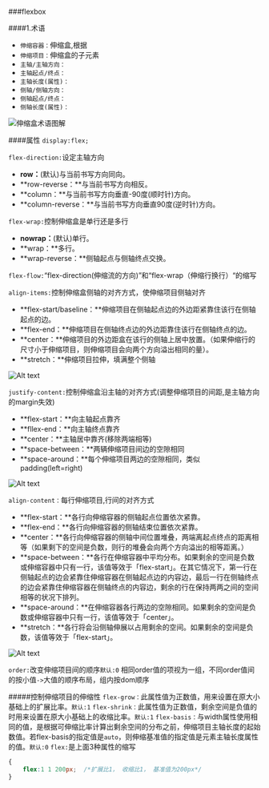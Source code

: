###flexbox

####1.术语

+ `伸缩容器：`伸缩盒,根据
+ `伸缩项目：`伸缩盒的子元素
+ `主轴/主轴方向：`
+ `主轴起点/终点：`
+ `主轴长度(属性)：`
+ `侧轴/侧轴方向：`
+ `侧轴起点/终点：`
+ `侧轴长度(属性)：`

![伸缩盒术语图解](http://www.w3.org/html/ig/zh/wiki/images/b/bf/Flex-direction-terms-new.zh-hans.png)

####属性
`display:flex;`

`flex-direction:`设定主轴方向
- **row：**(默认)与当前书写方向同向。
- **row-reverse：**与当前书写方向相反。
- **column：**与当前书写方向垂直-90度(顺时针)方向。
- **column-reverse：**与当前书写方向垂直90度(逆时针)方向。

`flex-wrap:`控制伸缩盒是单行还是多行
- **nowrap：**(默认)单行。
- **wrap：**多行。
- **wrap-reverse：**侧轴起点与侧轴终点交换。

`flex-flow:`“flex-direction(伸缩流的方向)”和“flex-wrap（伸缩行换行）“的缩写

`align-items:`控制伸缩盒侧轴的对齐方式，使伸缩项目侧轴对齐
- **flex-start/baseline：**伸缩项目在侧轴起点边的外边距紧靠住该行在侧轴起点的边。
- **flex-end：**伸缩项目在侧轴终点边的外边距靠住该行在侧轴终点的边。
- **center：**伸缩项目的外边距盒在该行的侧轴上居中放置。（如果伸缩行的尺寸小于伸缩项目，则伸缩项目会向两个方向溢出相同的量）。
- **stretch：**伸缩项目拉伸，填满整个侧轴

![Alt text](http://cdn2.w3cplus.com/cdn/farfuture/RuqgHf0930DqhtArE7E9mUSIaLF9DZjTfSRKh8pLXvc/mtime:1366870101/sites/default/files/styles/print_image/public/blogs/2013/flexbox-basics-4.jpg)

`justify-content:`控制伸缩盒沿主轴的对齐方式(调整伸缩项目的间距,是主轴方向的margin失效)
- **flex-start：**向主轴起点靠齐
- **fllex-end：**向主轴终点靠齐
- **center：**主轴居中靠齐(移除两端相等)
- **space-between：**两辆伸缩项目间边的空隙相同
- **space-around：**每个伸缩项目两边的空隙相同，类似padding(left=right)

![Alt text](http://cdn1.w3cplus.com/cdn/farfuture/rv__WR6ciCMdRU9EIlCobK6qvIbtB-ELnpUyNkbz9dQ/mtime:1366870101/sites/default/files/styles/print_image/public/blogs/2013/flexbox-basics-6.jpg)

`align-content：`每行伸缩项目,行间的对齐方式
- **flex-start：**各行向伸缩容器的侧轴起点位置依次紧靠。
- **flex-end：**各行向伸缩容器的侧轴结束位置依次紧靠。
- **center：**各行向伸缩容器的侧轴中间位置堆叠，两端离起点终点的距离相等（如果剩下的空间是负数，则行的堆叠会向两个方向溢出的相等距离。）
- **space-between：**各行在伸缩容器中平均分布。如果剩余的空间是负数或伸缩容器中只有一行，该值等效于「flex-start」。在其它情况下，第一行在侧轴起点的边会紧靠住伸缩容器在侧轴起点边的内容边，最后一行在侧轴终点的边会紧靠住伸缩容器在侧轴终点的内容边，剩余的行在保持两两之间的空间相等的状况下排列。
- **space-around：**在伸缩容器各行两边的空隙相同。如果剩余的空间是负数或伸缩容器中只有一行，该值等效于「center」。
- **stretch：**各行将会沿侧轴伸展以占用剩余的空间。如果剩余的空间是负数，该值等效于「flex-start」。

![Alt text](http://cdn2.w3cplus.com/cdn/farfuture/xmPKHsGSl9cLcJ5uV8TUfHkM2uTACq6Ua2U4FR-xQYc/mtime:1366870102/sites/default/files/styles/print_image/public/blogs/2013/flexbox-basics-8.jpg)

`order:`改变伸缩项目间的顺序`默认:0`
相同order值的项视为一组，不同order值间的按小值`->`大值的顺序布局，组内按dom顺序

#####控制伸缩项目的伸缩性
`flex-grow：`此属性值为正数值，用来设置在原大小基础上的扩展比率。`默认:1`
`flex-shrink：`此属性值为正数值，剩余空间是负值的时用来设置在原大小基础上的收缩比率。`默认:1`
`flex-basis：`与width属性使用相同的值，是根据可伸缩比率计算出剩余空间的分布之前，伸缩项目主轴长度的起始数值。若flex-basis的指定值是`auto`，则伸缩基准值的指定值是元素主轴长度属性的值。`默认:0`
`flex:`是上面3种属性的缩写
```css
{
    flex:1 1 200px;  /*扩展比1， 收缩比1， 基准值为200px*/
}
```


